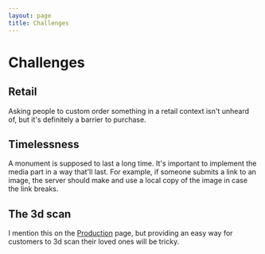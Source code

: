 ```yaml
---
layout: page
title: Challenges
---
```


# Challenges

## Retail

Asking people to custom order something in a retail context isn't unheard of, but it's definitely a barrier to purchase.

## Timelessness

A monument is supposed to last a long time. It's important to implement the media part in a way that'll last. For example, if someone submits a link to an image, the server should make and use a local copy of the image in case the link breaks.

## The 3d scan

I mention this on the [Production](/production) page, but providing an easy way for customers to 3d scan their loved ones will be tricky.
